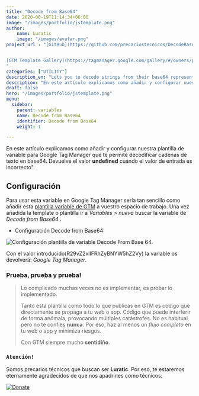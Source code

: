 ```yaml
---
title: "Decode from Base64"
date: 2020-08-19T11:14:34+06:00
image: "/images/portfolio/jstemplate.png"
author:
    name: Luratic
    image: "/images/avatar.png"
project_url : "[GitHub](https://github.com/precariostecnicos/DecodeBase64)


[GTM Template Gallery](https://tagmanager.google.com/gallery/#/owners/precariostecnicos/templates/DecodeBase64)
"
categories: ["UTILITY"]
description_en: "Lets you to decode strings from their base64 representation. Returns undefined when provided with invalid input."
description: "En este artículo explicamos como añadir y configurar nuestra plantilla de  variable para Google Tag Manager que te permite decodificar cadenas de texto en base64. Esta variable devuelve el valor **undefined** cuándo el valor de entrada es incorrecto."
draft: false
hero: "/images/portfolio/jstemplate.png"
menu:
  sidebar:
    parent: variables
    name: Decode from Base64
    identifier: Decode from Base64
    weight: 1

---
```


En este artículo explicamos como añadir y configurar nuestra plantilla de  variable para Google Tag Manager que te permite decodificar cadenas de texto en base64. Devuelve el valor **undefined** cuándo el valor de entrada es incorrecto".

## Configuración

Para usar esta variable en Google Tag Manager sería tan sencillo como añadir esta [plantilla variable de GTM](https://tagmanager.google.com/gallery/#/owners/precariostecnicos/templates/DecodeBase64) a vuestro espacio de trabajo. Una vez añadida la template o plantilla ir a *Variables > nueva* buscar la variable de *Decode from Base64*  .

- Configuración Decode from Base64:

![Configuración plantilla de variable Decode From Base 64](https://user-images.githubusercontent.com/54624019/77108950-60e15080-6a23-11ea-88b1-889eb3f55270.PNG).


Con el valor introducido(R29vZ2xlIFRhZyBNYW5hZ2Vy) la variable os devolverá: *Google Tag Manager*.
### Prueba, prueba y prueba!

>Lo complicado muchas veces no es implementar, es probar lo implementado. 
>
>Tanto esta plantilla como todo lo que publicas en GTM es código que directamente se propaga a tu web o app. 
Código que puede interferir de forma anómala, provocando múltiples catástrofes. No es habitual pero no te confies **nunca**. Por eso, haz al menos un *flujo completo* en tu web o app y minimiza riesgos. 
>
> Con GTM siempre mucho **sentidiño**.

### ```Atención!```
Somos precarios técnicos que buscan ser **Luratic**. Por eso, te estaremos eternamente agradecidos de que nos apadrines como técnicos: 

[![Donate](https://img.shields.io/badge/Donate-PayPal-green.svg)](https://www.paypal.com/cgi-bin/webscr?)